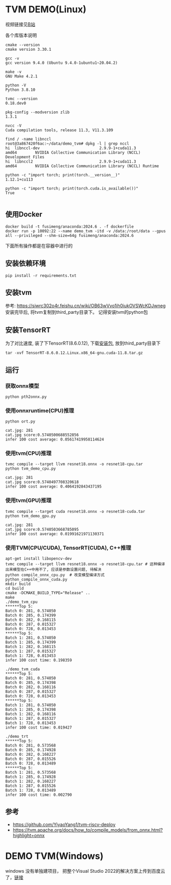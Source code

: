# TVM DEMO(Linux)
视频链接见[B站](https://space.bilibili.com/26362814/channel/series)

各个库版本说明
```
cmake --version
cmake version 3.30.1

gcc -v
gcc version 9.4.0 (Ubuntu 9.4.0-1ubuntu1~20.04.2)

make -v
GNU Make 4.2.1

python -V
Python 3.8.10

tvmc --version
0.18.dev0

pkg-config --modversion zlib
1.3.1

nvcc -V
Cuda compilation tools, release 11.3, V11.3.109

find / -name libnccl
root@3a867420f6ac:~/data/demo_tvm# dpkg -l | grep nccl
hi  libnccl-dev                          2.9.9-1+cuda11.3                      amd64        NVIDIA Collective Communication Library (NCCL) Development Files
hi  libnccl2                             2.9.9-1+cuda11.3                      amd64        NVIDIA Collective Communication Library (NCCL) Runtime

python -c "import torch; print(torch.__version__)"
1.12.1+cu113

python -c "import torch; print(torch.cuda.is_available())"
True


```
## 使用Docker
```
docker build -t fusimeng/anaconda:2024.6 . -f dockerfile
docker run -p 10092:22 --name demo_tvm -itd -v /data:/root/data --gpus all --privileged --shm-size=64g fusimeng/anaconda:2024.6
```
下面所有操作都是在容器中进行的
## 安装依赖环境

```
pip install -r requirements.txt
```

## 安装tvm
参考: https://siwrc302o4r.feishu.cn/wiki/OB63wVvo1ih0iukOVSWcKDJwneg
安装完毕后, 将tvm复制到third_party目录下。 记得安装tvm的python包
## 安装TensorRT
为了对比速度, 装了下TensorRT(8.6.0.12), 下载[安装包](https://pan.baidu.com/s/1l72iuoL74s_omZ1jCa18kQ?pwd=054e), 放到third_party目录下

```
tar -xvf TensorRT-8.6.0.12.Linux.x86_64-gnu.cuda-11.8.tar.gz

```
## 运行
### 获取onnx模型
```
python pth2onnx.py
```
### 使用onnxruntime(CPU)推理
```
python ort.py

cat.jpg: 281
cat.jpg score:0.5740500688552856
infer 100 cost average: 0.05617419958114624
```
### 使用tvm(CPU)推理
```
tvmc compile --target llvm resnet18.onnx -o resnet18-cpu.tar
python tvm_demo_cpu.py

cat.jpg: 281
cat.jpg score:0.5740497708320618
infer 100 cost average: 0.4064192843437195
```
### 使用tvm(GPU)推理
```
tvmc compile --target cuda resnet18.onnx -o resnet18-cuda.tar
python tvm_demo_gpu.py

cat.jpg: 281
cat.jpg score:0.5740503668785095
infer 100 cost average: 0.01991621971130371
```
### 使用TVM(CPU/CUDA), TensorRT(CUDA), C++推理
```
apt-get install libopencv-dev
tvmc compile --target llvm resnet18.onnx -o resnet18-cpu.tar # 这种编译出来模型在C++中用不了, 应该是参数设置问题, 待解决
python compile_onnx_cpu.py  # 改变模型编译方式
python_compile_onnx_cuda.py
mkdir build
cd build
cmake -DCMAKE_BUILD_TYPE="Release" ..
make
./demo_tvm_cpu
******Top 5:
Batch 0: 281, 0.574050
Batch 0: 285, 0.174399
Batch 0: 282, 0.168115
Batch 0: 287, 0.015327
Batch 0: 728, 0.013453
******Top 5:
Batch 1: 281, 0.574050
Batch 1: 285, 0.174399
Batch 1: 282, 0.168115
Batch 1: 287, 0.015327
Batch 1: 728, 0.013453
infer 100 cost time: 0.198359

./demo_tvm_cuda
******Top 5:
Batch 0: 281, 0.574050
Batch 0: 285, 0.174398
Batch 0: 282, 0.168116
Batch 0: 287, 0.015327
Batch 0: 728, 0.013453
******Top 5:
Batch 1: 281, 0.574050
Batch 1: 285, 0.174398
Batch 1: 282, 0.168116
Batch 1: 287, 0.015327
Batch 1: 728, 0.013453
infer 100 cost time: 0.019427

./demo_trt
******Top 5:
Batch 0: 281, 0.573568
Batch 0: 285, 0.174928
Batch 0: 282, 0.168227
Batch 0: 287, 0.015526
Batch 0: 728, 0.013489
******Top 5:
Batch 1: 281, 0.573568
Batch 1: 285, 0.174928
Batch 1: 282, 0.168227
Batch 1: 287, 0.015526
Batch 1: 728, 0.013489
infer 100 cost time: 0.002790
```

## 参考
- https://github.com/YiyaoYang1/tvm-riscv-deploy
- https://tvm.apache.org/docs/how_to/compile_models/from_onnx.html?highlight=onnx

# DEMO TVM(Windows)
windows 没有单独建项目， 把整个Visual Studio 2022的解决方案上传到百度云了，[链接](https://pan.baidu.com/s/1Jry4ZLiJWb0CN17gZ0hH8A?pwd=h8ae)